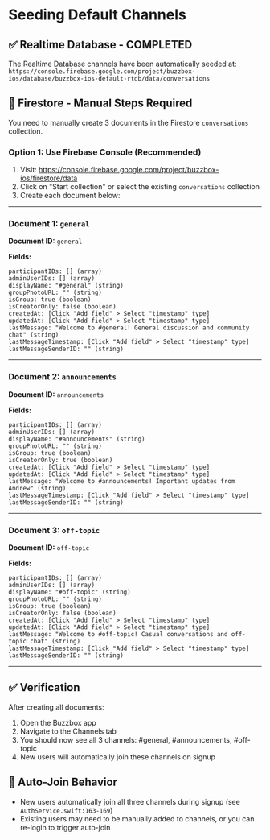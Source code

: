 # Seeding Default Channels

## ✅ Realtime Database - COMPLETED

The Realtime Database channels have been automatically seeded at:
`https://console.firebase.google.com/project/buzzbox-ios/database/buzzbox-ios-default-rtdb/data/conversations`

## 📝 Firestore - Manual Steps Required

You need to manually create 3 documents in the Firestore `conversations` collection.

### Option 1: Use Firebase Console (Recommended)

1. Visit: https://console.firebase.google.com/project/buzzbox-ios/firestore/data
2. Click on "Start collection" or select the existing `conversations` collection
3. Create each document below:

---

### Document 1: `general`

**Document ID:** `general`

**Fields:**
```
participantIDs: [] (array)
adminUserIDs: [] (array)
displayName: "#general" (string)
groupPhotoURL: "" (string)
isGroup: true (boolean)
isCreatorOnly: false (boolean)
createdAt: [Click "Add field" > Select "timestamp" type]
updatedAt: [Click "Add field" > Select "timestamp" type]
lastMessage: "Welcome to #general! General discussion and community chat" (string)
lastMessageTimestamp: [Click "Add field" > Select "timestamp" type]
lastMessageSenderID: "" (string)
```

---

### Document 2: `announcements`

**Document ID:** `announcements`

**Fields:**
```
participantIDs: [] (array)
adminUserIDs: [] (array)
displayName: "#announcements" (string)
groupPhotoURL: "" (string)
isGroup: true (boolean)
isCreatorOnly: true (boolean)
createdAt: [Click "Add field" > Select "timestamp" type]
updatedAt: [Click "Add field" > Select "timestamp" type]
lastMessage: "Welcome to #announcements! Important updates from Andrew" (string)
lastMessageTimestamp: [Click "Add field" > Select "timestamp" type]
lastMessageSenderID: "" (string)
```

---

### Document 3: `off-topic`

**Document ID:** `off-topic`

**Fields:**
```
participantIDs: [] (array)
adminUserIDs: [] (array)
displayName: "#off-topic" (string)
groupPhotoURL: "" (string)
isGroup: true (boolean)
isCreatorOnly: false (boolean)
createdAt: [Click "Add field" > Select "timestamp" type]
updatedAt: [Click "Add field" > Select "timestamp" type]
lastMessage: "Welcome to #off-topic! Casual conversations and off-topic chat" (string)
lastMessageTimestamp: [Click "Add field" > Select "timestamp" type]
lastMessageSenderID: "" (string)
```

---

## ✅ Verification

After creating all documents:

1. Open the Buzzbox app
2. Navigate to the Channels tab
3. You should now see all 3 channels: #general, #announcements, #off-topic
4. New users will automatically join these channels on signup

## 🔄 Auto-Join Behavior

- New users automatically join all three channels during signup (see `AuthService.swift:163-169`)
- Existing users may need to be manually added to channels, or you can re-login to trigger auto-join
